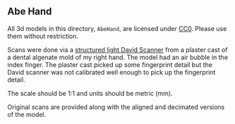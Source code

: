 Abe Hand
---

All 3d models in this directory, `AbeHand`, are licensed under [CC0](https://creativecommons.org/publicdomain/zero/1.0/).  Please use them without restriction.

Scans were done via a [structured light David Scanner](http://www8.hp.com/us/en/campaign/3Dscanner/overview.html) from a plaster cast of a dental algenate mold of my right hand.  The model had an air bubble in the index finger.  The plaster cast picked up some fingerprint detail but the David scanner was not calibrated well enough to pick up the fingerprint detail.

The scale should be 1:1 and units should be metric (mm).

Original scans are provided along with the aligned and decimated versions of the model.

